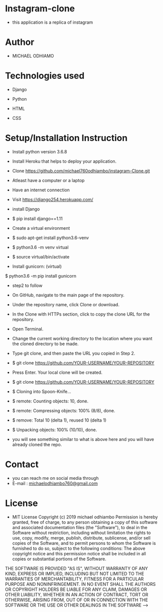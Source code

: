  # Instagram-clone
 * this application is a replica of instagram
 
# Author
* MICHAEL ODHIAMO
# Technologies used
* Django

* Python
* HTML
* CSS

# Setup/Installation Instruction

* Install python version 3.6.8

* Install Heroku that helps to deploy your application.

* Clone https://github.com/michael760odhiambo/instagram-Clone.git

* Atleast have a computer or a laptop

* Have an internet connection

* Visit https://django254.herokuapp.com/

* install Django

* $ pip install django==1.11

* Create a virtual environment

* $ sudo apt-get install python3.6-venv

* $ python3.6 -m venv virtual

* $ source virtual/bin/activate

* Install gunicorn: (virtual)

$ python3.6 -m pip install gunicorn

* step2 to follow

* On GitHub, navigate to the main page of the repository.

* Under the repository name, click Clone or download.

* In the Clone with HTTPs section, click to copy the clone URL for the repository.

* Open Terminal.

* Change the current working directory to the location where you want the cloned directory to be made.

* Type git clone, and then paste the URL you copied in Step 2.

* $ git clone https://github.com/YOUR-USERNAME/YOUR-REPOSITORY

* Press Enter. Your local clone will be created.

* $ git clone https://github.com/YOUR-USERNAME/YOUR-REPOSITORY

* $ Cloning into Spoon-Knife...

* $ remote: Counting objects: 10, done.

* $ remote: Compressing objects: 100% (8/8), done.

* $ remove: Total 10 (delta 1), reused 10 (delta 1)

* $ Unpacking objects: 100% (10/10), done.

* you will see something similar to what is above here and you will have already cloned the repo.

# Contact
* you can reach me on social media through
* E-mail : michaelodhiambo760@gmail.com
# License
* MIT License Copyright (c) 2019 michael odhiambo Permission is hereby granted, free of charge, to any person obtaining a copy of this software and associated documentation files (the "Software"), to deal in the Software without restriction, including without limitation the rights to use, copy, modify, merge, publish, distribute, sublicense, and/or sell copies of the Software, and to permit persons to whom the Software is furnished to do so, subject to the following conditions: The above copyright notice and this permission notice shall be included in all copies or substantial portions of the Software.

THE SOFTWARE IS PROVIDED "AS IS", WITHOUT WARRANTY OF ANY KIND, EXPRESS OR IMPLIED, INCLUDING BUT NOT LIMITED TO THE WARRANTIES OF MERCHANTABILITY, FITNESS FOR A PARTICULAR PURPOSE AND NONINFRINGEMENT. IN NO EVENT SHALL THE AUTHORS OR COPYRIGHT HOLDERS BE LIABLE FOR ANY CLAIM, DAMAGES OR OTHER LIABILITY, WHETHER IN AN ACTION OF CONTRACT, TORT OR OTHERWISE, ARISING FROM, OUT OF OR IN CONNECTION WITH THE SOFTWARE OR THE USE OR OTHER DEALINGS IN THE SOFTWARE -->
